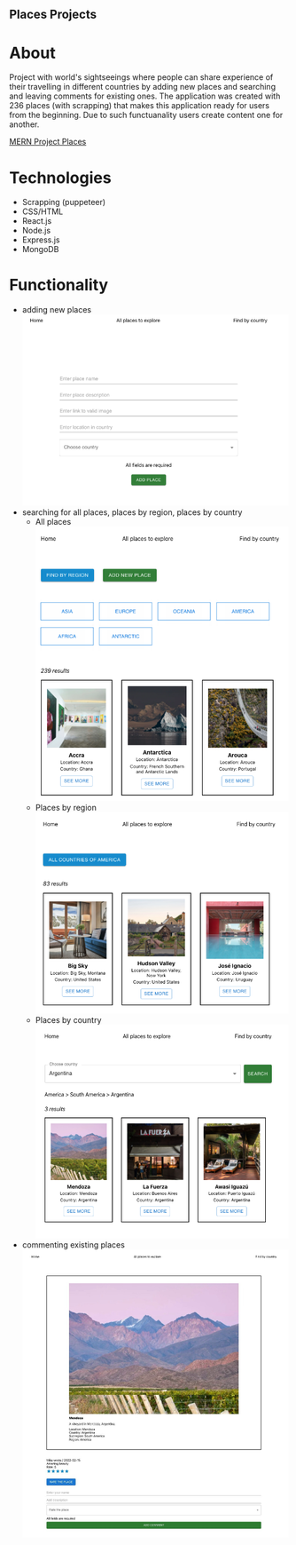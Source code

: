 ## Places Projects

# About

Project with world's sightseeings where people can share experience of their travelling in different countries by adding new places and searching and leaving comments for existing ones.
The application was created with 236 places (with scrapping) that makes this application ready for users from the beginning.
Due to such functuanality users create content one for another.

[MERN Project Places](http://world-places-project.herokuapp.com/ "MERN Project Places")

# Technologies

- Scrapping (puppeteer)
- CSS/HTML
- React.js
- Node.js
- Express.js
- MongoDB

# Functionality

- adding new places
  ![Adding new place](./client/src/assets/images/new-place.png)
- searching for all places, places by region, places by country
  - All places
    ![All places](./client/src/assets/images/all-countries.png)
  - Places by region
    ![Places by region](./client/src/assets/images/region-countries.png)
  - Places by country
    ![Places by country](./client/src/assets/images/bycountry.png)
- commenting existing places
  ![Place and comment](./client/src/assets/images/comments.jpg)
